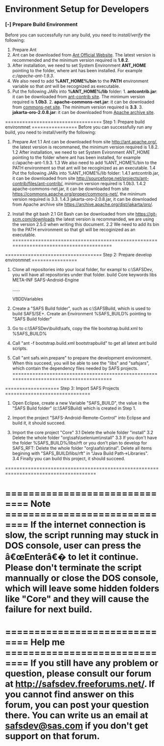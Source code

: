 ﻿# Environment Setup for Developers

### [-] Prepare Build Environment
Before you can successfully run any build, you need to *install/verify* the following:

1. Prepare Ant
  1. Ant can be downloaded from [Ant Official Website](http://ant.apache.org/). The latest version is recommended and the minimum version required is **1.8.2**.
  2. After installation, we need to set System Environment **ANT_HOME** pointing to the folder, where ant has been installed. For example *c:/apache-ant-1.9.3*.
  3. We also need to add **%ANT_HOME%/bin** to the **PATH** environment variable so that *ant* will be recognized as executable.
  4. Put the following *JARs* into **%ANT_HOME%/lib** folder:
    1. **antcontrib.jar**: it can be downloaded from [ant-contrib site](http://sourceforge.net/projects/ant-contrib/files/ant-contrib/). The minimum version required is **1.0b3**.
	2. **apache-commons-net.jar**: it can be downloaded from [commons-net site](https://commons.apache.org/proper/commons-net/). The minimum version required is **3.3**.
	3. **jakarta-oro-2.0.8.jar**: it can be downloaded from [Apache archive site](https://archive.apache.org/dist/jakarta/oro/).
  
==================================  Step 1: Prepare build environmnet  ================
Before you can successfully run any build, you need to install/verify the following:

1. Prepare Ant
   1.1 Ant can be downloaded from site http://ant.apache.org/, the latest version is 
       recommaned, the minimum version required is 1.8.2. 
   1.2 After installation, we need to set System Evironment ANT_HOME pointing
       to the folder where ant has been installed, for example c:/apache-ant-1.9.3. 
   1.3 We also need to add %ANT_HOME%/bin to the PATH environment so that ant will be
       recoginized as an executable.
   1.4 Put the following JARs into %ANT_HOME%/lib folder:
       1.4.1 antcontrib.jar, it can be downloaded from site 
	         http://sourceforge.net/projects/ant-contrib/files/ant-contrib/, minimum
			 version required is 1.0b3.
       1.4.2 apache-commons-net.jar, it can be downloaded from site
	         https://commons.apache.org/proper/commons-net/, the minimum version 
			 required is 3.3.
       1.4.3 jakarta-oro-2.0.8.jar, it can be downloaded from Apache archive site
	         https://archive.apache.org/dist/jakarta/oro/.
             	   
2. Install the git bash
   2.1 Git Bash can be downloaded from site https://git-scm.com/downloads
       the latest version is recommanded, we are using the version 2.5.0 when 
	   writing this document.
   2.2 We need to add its bin to the PATH environment so that git will be
       recoginized as an executable.
======================================================================================


==================================  Step 2: Prepare develop environmnet  ================
1. Clone all repositories into your local folder, for exampl to c:\SAFSDev, 
   you will have all repositories under that folder.
   build
   Core
   keywords
   libs
   META-INF
   SAFS-Android-Engine
   
   ......
   
   VBDDVariables

2. Create a "SAFS Build folder", such as c:\SAFSBuild, which is used to build SAFS/SE+.
   Create an Environment %SAFS_BUILD% pointing to "SAFS Build folder"

3. Go to c:\SAFSDev\build\safs, copy the file bootstrap.build.xml to %SAFS_BUILD%

4. Call "ant -f bootstrap.build.xml bootstrapbuild" to get all latest ant build scripts. 
	
5. Call "ant safs.win.prepare" to prepare the development environment. When this succeed, 
   you will be able to see the "libs" and "safsjars", which contain the dependency files
   needed by SAFS projects.
======================================================================================


===================  Step 3: Import SAFS Projects  ==============================
1. Open Eclipse, create a new Variable "SAFS_BUILD", the value is the 
   "SAFS Build folder" (c:\SAFSBuild) which is created in Step 1.

2. Import the project "SAFS-Android-Remote-Control" into Eclipse and build it, 
   it should succeed.

3. Import the core project "Core"
   3.1 Delete the whole folder "install"
   3.2 Delete the whole folder "org\safs\selenium\install"
   3.3 If you don't have the folder %SAFS_BUILD%/libs/rft or you don't plan to develop for SAFS_RFT:
       Delete the whole folder "org\safs\ratinal". 
       Delete all items begining with "SAFS_BUILD/libs/rft" in "Java Build Path->Libraries".	   
   3.4 Finally you can build this project, it should succeed.

======================================================================================

==============================       Note               ==============================
If the internet connection is slow, the script running may stuck in DOS console,
user can press the â€œEnterâ€� to let it continue. Please don't terminate the script
mannually or close the DOS console, which will leave some hidden folders like "Core"
and they will cause the failure for next build.
======================================================================================

==============================       Help me            ==============================
If you still have any problem or question, please consult our forum at 
http://safsdev.freeforums.net/. If you cannot find answer on this forum, you can
post your question there.
You can write us an email at safsdev@sas.com if you don't get support on that forum.
======================================================================================
